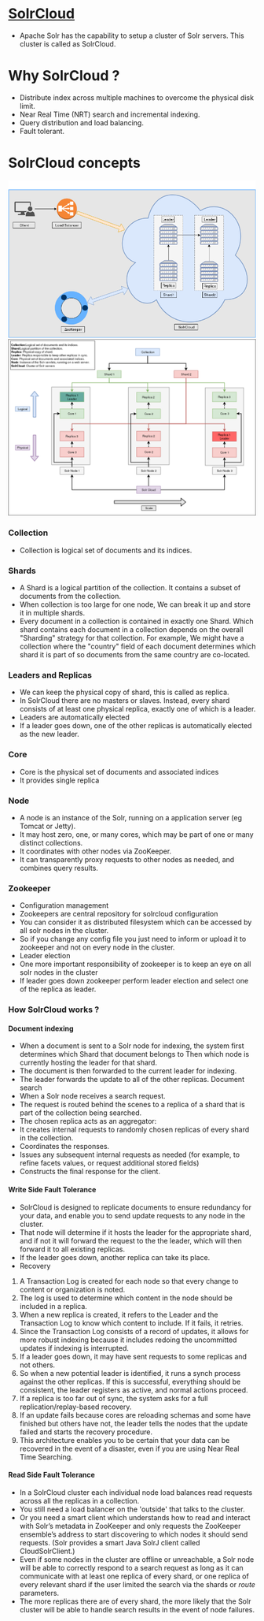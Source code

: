 # [SolrCloud](https://lucene.apache.org/solr/guide/7_5/solrcloud.html)
  - Apache Solr has the capability to setup a cluster of Solr servers. This cluster is called as SolrCloud.
# Why SolrCloud ?
  - Distribute index across multiple machines to overcome the physical disk limit.
  - Near Real Time (NRT) search and incremental indexing.
  - Query distribution and load balancing.
  - Fault tolerant.
# SolrCloud concepts
![](https://github.com/prakashautade/solrcloud/blob/master/SolrCloud.png)
![](https://github.com/prakashautade/solrcloud/blob/master/SolrCloudDetail.png)
### Collection
- Collection is logical set of documents and its indices.
### Shards
- A Shard is a logical partition of the collection. It contains a subset of documents from the collection.
- When collection is too large for one node, We can break it up and store it in multiple shards.
- Every document in a collection is contained in exactly one Shard.
        Which shard contains each document in a collection depends on the overall "Sharding" strategy for that collection.
        For example, We might have a collection where the "country" field of each document determines which shard it is part of so documents from the same country are co-located.
### Leaders and Replicas
- We can keep the physical copy of shard, this is called as replica.
- In SolrCloud there are no masters or slaves. Instead, every shard consists of at least one physical replica, exactly one of which is a leader.
- Leaders are automatically elected
- If a leader goes down, one of the other replicas is automatically elected as the new leader.
### Core
- Core is the physical set of documents and associated indices
- It provides single replica
### Node
- A node is an instance of the Solr, running on a application server (eg Tomcat or Jetty).
- It may host zero, one, or many cores, which may be part of one or many distinct collections.
- It coordinates with other nodes via ZooKeeper.
- It can transparently proxy requests to other nodes as needed, and combines query results.
### Zookeeper
- Configuration management
- Zookeepers are central repository for solrcloud configuration
- You can consider it as distributed filesystem which can be accessed by all solr nodes in the cluster.
- So if you change any config file you just need to inform or upload it to zookeeper and not on every node in the cluster.
- Leader election
- One more important responsibility of zookeeper is to keep an eye on all solr nodes in the cluster
- If leader goes down zookeeper perform leader election and select one of the replica as leader.

### How SolrCloud works ?
#### Document indexing
- When a document is sent to a Solr node for indexing, the system first determines which Shard that document belongs to Then which node is currently hosting the leader for that shard.
- The document is then forwarded to the current leader for indexing.
- The leader forwards the update to all of the other replicas.
    Document search
- When a Solr node receives a search request.
- The request is routed behind the scenes to a replica of a shard that is part of the collection being searched.
- The chosen replica acts as an aggregator:
- It creates internal requests to randomly chosen replicas of every shard in the collection.
- Coordinates the responses.
- Issues any subsequent internal requests as needed (for example, to refine facets values, or request additional stored fields)
- Constructs the final response for the client.
#### Write Side Fault Tolerance
- SolrCloud is designed to replicate documents to ensure redundancy for your data, and enable you to send update requests to any node in the cluster.
- That node will determine if it hosts the leader for the appropriate shard, and if not it will forward the request to the the leader, which will then forward it to all existing replicas.
- If the leader goes down, another replica can take its place.
- Recovery
1. A Transaction Log is created for each node so that every change to content or organization is noted.
2. The log is used to determine which content in the node should be included in a replica.
3. When a new replica is created, it refers to the Leader and the Transaction Log to know which content to include. If it fails, it retries.
4. Since the Transaction Log consists of a record of updates, it allows for more robust indexing because it includes redoing the uncommitted updates if indexing is interrupted.
5. If a leader goes down, it may have sent requests to some replicas and not others. 
6. So when a new potential leader is identified, it runs a synch process against the other replicas. If this is successful, everything should be consistent, the leader registers as active, and normal actions proceed. 
7. If a replica is too far out of sync, the system asks for a full replication/replay-based recovery.
8. If an update fails because cores are reloading schemas and some have finished but others have not, the leader tells the nodes that the update failed and starts the recovery procedure.
9. This architecture enables you to be certain that your data can be recovered in the event of a disaster, even if you are using Near Real Time Searching.
#### Read Side Fault Tolerance
- In a SolrCloud cluster each individual node load balances read requests across all the replicas in a collection.
- You still need a load balancer on the 'outside' that talks to the cluster.
- Or you need a smart client which understands how to read and interact with Solr’s metadata in ZooKeeper and only requests the ZooKeeper ensemble’s address to start discovering to which nodes it should send requests. (Solr provides a smart Java SolrJ client called CloudSolrClient.)
- Even if some nodes in the cluster are offline or unreachable, a Solr node will be able to correctly respond to a search request as long as it can communicate with at least one replica of every shard, or one replica of every relevant shard if the user limited the search via the shards or _route_ parameters.
- The more replicas there are of every shard, the more likely that the Solr cluster will be able to handle search results in the event of node failures.
